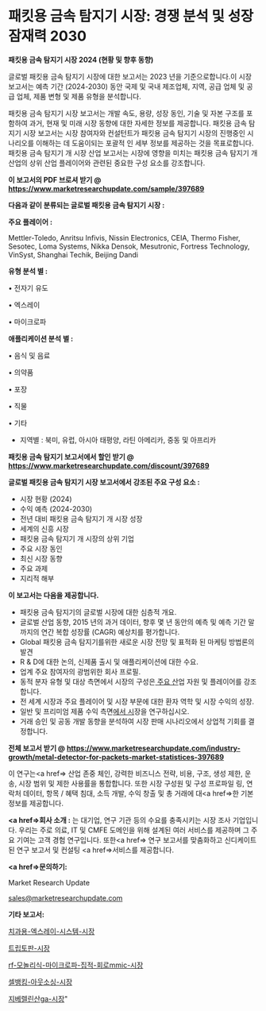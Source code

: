 # 패킷용 금속 탐지기 시장: 경쟁 분석 및 성장 잠재력 2030

<strong>패킷용 금속 탐지기 시장 2024 (현황 및 향후 동향)</strong>

글로벌 패킷용 금속 탐지기 시장에 대한 보고서는 2023 년을 기준으로합니다.이 시장 보고서는 예측 기간 (2024-2030) 동안 국제 및 국내 제조업체, 지역, 공급 업체 및 공급 업체, 제품 변형 및 제품 유형을 분석합니다.

패킷용 금속 탐지기 시장 보고서는 개발 속도, 용량, 성장 동인, 기술 및 자본 구조를 포함하여 과거, 현재 및 미래 시장 동향에 대한 자세한 정보를 제공합니다. 패킷용 금속 탐지기 시장 보고서는 시장 참여자와 컨설턴트가 패킷용 금속 탐지기 시장의 진행중인 시나리오를 이해하는 데 도움이되는 포괄적 인 세부 정보를 제공하는 것을 목표로합니다. 패킷용 금속 탐지기 개 시장 산업 보고서는 시장에 영향을 미치는 패킷용 금속 탐지기 개 산업의 상위 산업 플레이어와 관련된 중요한 구성 요소를 강조합니다.



<strong>이 보고서의 PDF 브로셔 받기 @ <a href=https://www.marketresearchupdate.com/sample/397689>https://www.marketresearchupdate.com/sample/397689</a></strong>



<strong>다음과 같이 분류되는 글로벌 패킷용 금속 탐지기 시장 :</strong>



<strong>주요 플레이어 :</strong>

Mettler-Toledo, Anritsu Infivis, Nissin Electronics, CEIA, Thermo Fisher, Sesotec, Loma Systems, Nikka Densok, Mesutronic, Fortress Technology, VinSyst, Shanghai Techik, Beijing Dandi



<strong>유형 분석 별 :</strong>

• 전자기 유도

• 엑스레이

• 마이크로파



<strong>애플리케이션 분석 별 :</strong>

• 음식 및 음료

• 의약품

• 포장

• 직물

• 기타

<ul>
  <li>지역별 : 북미, 유럽, 아시아 태평양, 라틴 아메리카, 중동 및 아프리카</li>
</ul>


<strong>패킷용 금속 탐지기 보고서에서 할인 받기 @ <a href=https://www.marketresearchupdate.com/discount/397689>https://www.marketresearchupdate.com/discount/397689</a></strong>



<strong>글로벌 패킷용 금속 탐지기 시장 보고서에서 강조된 주요 구성 요소 :</strong>
<ul>
  <li>시장 현황 (2024)</li>
  <li>수익 예측 (2024-2030)</li>
  <li>전년 대비 패킷용 금속 탐지기 개 시장 성장</li>
  <li>세계의 신흥 시장</li>
  <li>패킷용 금속 탐지기 개 시장의 상위 기업</li>
  <li>주요 시장 동인</li>
  <li>최신 시장 동향</li>
  <li>주요 과제</li>
  <li>지리적 해부</li>
</ul>


<strong>이 보고서는 다음을 제공합니다.</strong>
<ul>
  <li>패킷용 금속 탐지기의 글로벌 시장에 대한 심층적 개요.</li>
  <li>글로벌 산업 동향, 2015 년의 과거 데이터, 향후 몇 년 동안의 예측 및 예측 기간 말까지의 연간 복합 성장률 (CAGR) 예상치를 평가합니다.</li>
  <li>Global 패킷용 금속 탐지기를위한 새로운 시장 전망 및 표적화 된 마케팅 방법론의 발견</li>
  <li>R &amp; D에 대한 논의, 신제품 출시 및 애플리케이션에 대한 수요.</li>
  <li>업계 주요 참여자의 광범위한 회사 프로필.</li>
  <li>동적 분자 유형 및 대상 측면에서 시장의 구성은<a href=> 주요 산</a>업 자원 및 플레이어를 강조합니다.</li>
  <li>전 세계 시장과 주요 플레이어 및 시장 부문에 대한 환자 역학 및 시장 수익의 성장.</li>
  <li>일반 및 프리미엄 제품 수익 측면<a href=>에서 시</a>장을 연구하십시오.</li>
  <li>거래 승인 및 공동 개발 동향을 분석하여 시장 판매 시나리오에서 상업적 기회를 결정합니다.</li>
</ul>



<strong>전체 보고서 받기 @ <a href=https://www.marketresearchupdate.com/industry-growth/metal-detector-for-packets-market-statistices-397689>https://www.marketresearchupdate.com/industry-growth/metal-detector-for-packets-market-statistices-397689</a></strong>

이 연구는<a href=> 산업 존중</a> 체인, 강력한 비즈니스 전략, 비용, 구조, 생성 제한, 운송, 시장 범위 및 제한 사용률을 통합합니다. 또한 시장 구성원 및 구성 프로파일 링, 연락처 데이터, 항목 / 혜택 침대, 소득 개발, 수익 창출 및 총 거래에 대<a href=>한 기본 </a>정보를 제공합니다.



<strong><a href=>회사 소</a>개 :</strong>
는 대기업, 연구 기관 등의 수요를 충족시키는 시장 조사 기업입니다. 우리는 주로 의료, IT 및 CMFE 도메인을 위해 설계된 여러 서비스를 제공하며 그 주요 기여는 고객 경험 연구입니다. 또한<a href=> 연구 보</a>고서를 맞춤화하고 신디케이트 된 연구 보고서 및 컨설팅 <a href=>서비스</a>를 제공합니다.



<strong><a href=>문의하기:</a></strong>

Market Research Update

sales@marketresearchupdate.com



<strong>기타 보고서:</strong>

<a href=https://www.linkedin.com/pulse/치과용-엑스레이-시스템-시장-동향-및-성장-전망-market-matrix-musings-analysis/>치과용-엑스레이-시스템-시장</a>

<a href=https://www.linkedin.com/pulse/트립토판-시장-규모-및-성장-2023-survey-spotlight-pro-24-analysis-adfdf/>트립토판-시장</a>

<a href=https://www.linkedin.com/pulse/rf-모놀리식-마이크로파-집적-회로mmic-시장-세분화-연구-및-m6mdf/>rf-모놀리식-마이크로파-집적-회로mmic-시장</a>

<a href=https://www.linkedin.com/pulse/셀뱅킹-아웃소싱-시장-경쟁-분석-및-성장-잠재력-2030-consumer-connection-chronicles-24--iccgf/>셀뱅킹-아웃소싱-시장</a>

<a href=https://www.linkedin.com/pulse/지베렐린산ga-시장-세분화-연구-및-목표-고객2030년-consumer-connection-chronicles-24--sgdzf/>지베렐린산ga-시장</a>"

